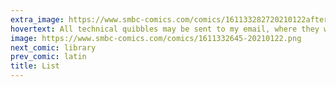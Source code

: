 ```yaml
---
extra_image: https://www.smbc-comics.com/comics/161133282720210122after.png
hovertext: All technical quibbles may be sent to my email, where they will be figuratively burned.
image: https://www.smbc-comics.com/comics/1611332645-20210122.png
next_comic: library
prev_comic: latin
title: List
---
```


